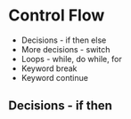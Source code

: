 # Control Flow
- Decisions - if then else
- More decisions - switch
- Loops - while, do while, for 
- Keyword break
- Keyword continue

## Decisions - if then

